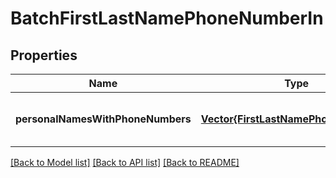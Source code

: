 # BatchFirstLastNamePhoneNumberIn


## Properties
Name | Type | Description | Notes
------------ | ------------- | ------------- | -------------
**personalNamesWithPhoneNumbers** | [**Vector{FirstLastNamePhoneNumberIn}**](FirstLastNamePhoneNumberIn.md) |  | [optional] [default to nothing]


[[Back to Model list]](../README.md#models) [[Back to API list]](../README.md#api-endpoints) [[Back to README]](../README.md)


